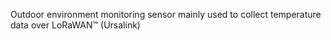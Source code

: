 Outdoor environment monitoring sensor mainly used to collect temperature data over LoRaWAN™ (Ursalink)